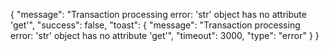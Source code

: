 {
    "message": "Transaction processing error: 'str' object has no attribute 'get'",
    "success": false,
    "toast": {
        "message": "Transaction processing error: 'str' object has no attribute 'get'",
        "timeout": 3000,
        "type": "error"
    }
}